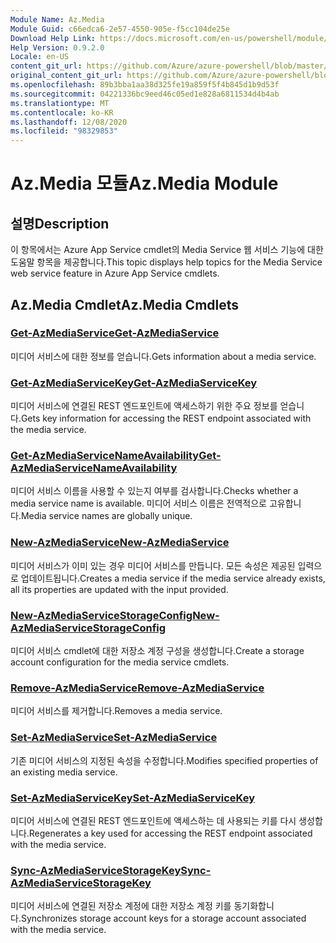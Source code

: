 ```yaml
---
Module Name: Az.Media
Module Guid: c66edca6-2e57-4550-905e-f5cc104de25e
Download Help Link: https://docs.microsoft.com/en-us/powershell/module/az.media
Help Version: 0.9.2.0
Locale: en-US
content_git_url: https://github.com/Azure/azure-powershell/blob/master/src/Media/Media/help/Az.Media.md
original_content_git_url: https://github.com/Azure/azure-powershell/blob/master/src/Media/Media/help/Az.Media.md
ms.openlocfilehash: 89b3bba1aa38d325fe19a859f5f4b845d1b9d53f
ms.sourcegitcommit: 04221336bc9eed46c05ed1e828a6811534d4b4ab
ms.translationtype: MT
ms.contentlocale: ko-KR
ms.lasthandoff: 12/08/2020
ms.locfileid: "98329853"
---
```

# <span data-ttu-id="7ef3d-101">Az.Media 모듈</span><span class="sxs-lookup"><span data-stu-id="7ef3d-101">Az.Media Module</span></span>
## <span data-ttu-id="7ef3d-102">설명</span><span class="sxs-lookup"><span data-stu-id="7ef3d-102">Description</span></span>
<span data-ttu-id="7ef3d-103">이 항목에서는 Azure App Service cmdlet의 Media Service 웹 서비스 기능에 대한 도움말 항목을 제공합니다.</span><span class="sxs-lookup"><span data-stu-id="7ef3d-103">This topic displays help topics for the Media Service web service feature in Azure App Service cmdlets.</span></span>

## <span data-ttu-id="7ef3d-104">Az.Media Cmdlet</span><span class="sxs-lookup"><span data-stu-id="7ef3d-104">Az.Media Cmdlets</span></span>
### [<span data-ttu-id="7ef3d-105">Get-AzMediaService</span><span class="sxs-lookup"><span data-stu-id="7ef3d-105">Get-AzMediaService</span></span>](Get-AzMediaService.md)
<span data-ttu-id="7ef3d-106">미디어 서비스에 대한 정보를 얻습니다.</span><span class="sxs-lookup"><span data-stu-id="7ef3d-106">Gets information about a media service.</span></span>

### [<span data-ttu-id="7ef3d-107">Get-AzMediaServiceKey</span><span class="sxs-lookup"><span data-stu-id="7ef3d-107">Get-AzMediaServiceKey</span></span>](Get-AzMediaServiceKey.md)
<span data-ttu-id="7ef3d-108">미디어 서비스에 연결된 REST 엔드포인트에 액세스하기 위한 주요 정보를 얻습니다.</span><span class="sxs-lookup"><span data-stu-id="7ef3d-108">Gets key information for accessing the REST endpoint associated with the media service.</span></span>

### [<span data-ttu-id="7ef3d-109">Get-AzMediaServiceNameAvailability</span><span class="sxs-lookup"><span data-stu-id="7ef3d-109">Get-AzMediaServiceNameAvailability</span></span>](Get-AzMediaServiceNameAvailability.md)
<span data-ttu-id="7ef3d-110">미디어 서비스 이름을 사용할 수 있는지 여부를 검사합니다.</span><span class="sxs-lookup"><span data-stu-id="7ef3d-110">Checks whether a media service name is available.</span></span>
<span data-ttu-id="7ef3d-111">미디어 서비스 이름은 전역적으로 고유합니다.</span><span class="sxs-lookup"><span data-stu-id="7ef3d-111">Media service names are globally unique.</span></span>

### [<span data-ttu-id="7ef3d-112">New-AzMediaService</span><span class="sxs-lookup"><span data-stu-id="7ef3d-112">New-AzMediaService</span></span>](New-AzMediaService.md)
<span data-ttu-id="7ef3d-113">미디어 서비스가 이미 있는 경우 미디어 서비스를 만듭니다. 모든 속성은 제공된 입력으로 업데이트됩니다.</span><span class="sxs-lookup"><span data-stu-id="7ef3d-113">Creates a media service if the media service already exists, all its properties are updated with the input provided.</span></span>

### [<span data-ttu-id="7ef3d-114">New-AzMediaServiceStorageConfig</span><span class="sxs-lookup"><span data-stu-id="7ef3d-114">New-AzMediaServiceStorageConfig</span></span>](New-AzMediaServiceStorageConfig.md)
<span data-ttu-id="7ef3d-115">미디어 서비스 cmdlet에 대한 저장소 계정 구성을 생성합니다.</span><span class="sxs-lookup"><span data-stu-id="7ef3d-115">Create a storage account configuration for the media service cmdlets.</span></span>

### [<span data-ttu-id="7ef3d-116">Remove-AzMediaService</span><span class="sxs-lookup"><span data-stu-id="7ef3d-116">Remove-AzMediaService</span></span>](Remove-AzMediaService.md)
<span data-ttu-id="7ef3d-117">미디어 서비스를 제거합니다.</span><span class="sxs-lookup"><span data-stu-id="7ef3d-117">Removes a media service.</span></span>

### [<span data-ttu-id="7ef3d-118">Set-AzMediaService</span><span class="sxs-lookup"><span data-stu-id="7ef3d-118">Set-AzMediaService</span></span>](Set-AzMediaService.md)
<span data-ttu-id="7ef3d-119">기존 미디어 서비스의 지정된 속성을 수정합니다.</span><span class="sxs-lookup"><span data-stu-id="7ef3d-119">Modifies specified properties of an existing media service.</span></span>

### [<span data-ttu-id="7ef3d-120">Set-AzMediaServiceKey</span><span class="sxs-lookup"><span data-stu-id="7ef3d-120">Set-AzMediaServiceKey</span></span>](Set-AzMediaServiceKey.md)
<span data-ttu-id="7ef3d-121">미디어 서비스에 연결된 REST 엔드포인트에 액세스하는 데 사용되는 키를 다시 생성합니다.</span><span class="sxs-lookup"><span data-stu-id="7ef3d-121">Regenerates a key used for accessing the REST endpoint associated with the media service.</span></span>

### [<span data-ttu-id="7ef3d-122">Sync-AzMediaServiceStorageKey</span><span class="sxs-lookup"><span data-stu-id="7ef3d-122">Sync-AzMediaServiceStorageKey</span></span>](Sync-AzMediaServiceStorageKey.md)
<span data-ttu-id="7ef3d-123">미디어 서비스에 연결된 저장소 계정에 대한 저장소 계정 키를 동기화합니다.</span><span class="sxs-lookup"><span data-stu-id="7ef3d-123">Synchronizes storage account keys for a storage account associated with the media service.</span></span>

